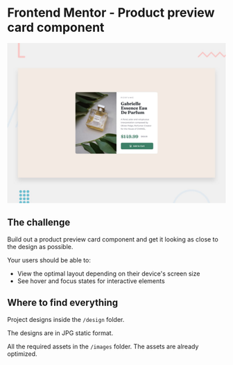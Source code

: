 # Frontend Mentor - Product preview card component

![Design preview for the Product preview card component coding challenge](./design/desktop-preview.jpg)

## The challenge

Build out a product preview card component and get it looking as close to the design as possible.

Your users should be able to:

- View the optimal layout depending on their device's screen size
- See hover and focus states for interactive elements

## Where to find everything

Project designs inside the `/design` folder. 

The designs are in JPG static format. 

All the required assets in the `/images` folder. The assets are already optimized.
